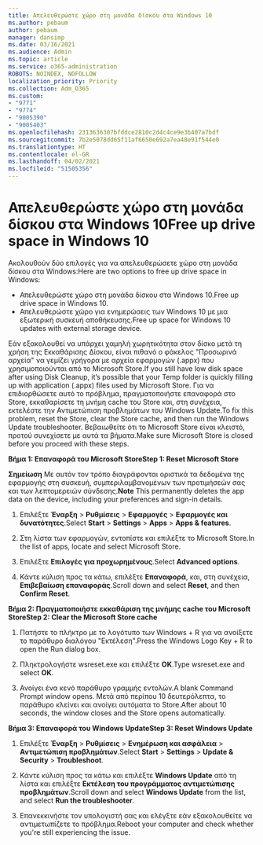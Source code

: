 ```yaml
---
title: Απελευθερώστε χώρο στη μονάδα δίσκου στα Windows 10
ms.author: pebaum
author: pebaum
manager: dansimp
ms.date: 03/16/2021
ms.audience: Admin
ms.topic: article
ms.service: o365-administration
ROBOTS: NOINDEX, NOFOLLOW
localization_priority: Priority
ms.collection: Adm_O365
ms.custom:
- "9771"
- "9774"
- "9005390"
- "9005403"
ms.openlocfilehash: 2313636307bfddce2810c2d4c4ce9e3b407a7bdf
ms.sourcegitcommit: 7b2e5078dd65f11af6650e692a7ea48e91f544e0
ms.translationtype: HT
ms.contentlocale: el-GR
ms.lasthandoff: 04/02/2021
ms.locfileid: "51505356"
---
```

# <a name="free-up-drive-space-in-windows-10"></a><span data-ttu-id="28fff-102">Απελευθερώστε χώρο στη μονάδα δίσκου στα Windows 10</span><span class="sxs-lookup"><span data-stu-id="28fff-102">Free up drive space in Windows 10</span></span>

<span data-ttu-id="28fff-103">Ακολουθούν δύο επιλογές για να απελευθερώσετε χώρο στη μονάδα δίσκου στα Windows:</span><span class="sxs-lookup"><span data-stu-id="28fff-103">Here are two options to free up drive space in Windows:</span></span>

- <span data-ttu-id="28fff-104">Απελευθερώστε χώρο στη μονάδα δίσκου στα Windows 10.</span><span class="sxs-lookup"><span data-stu-id="28fff-104">Free up drive space in Windows 10.</span></span>
- <span data-ttu-id="28fff-105">Απελευθερώστε χώρο για ενημερώσεις των Windows 10 με μια εξωτερική συσκευή αποθήκευσης.</span><span class="sxs-lookup"><span data-stu-id="28fff-105">Free up space for Windows 10 updates with external storage device.</span></span>

<span data-ttu-id="28fff-106">Εάν εξακολουθεί να υπάρχει χαμηλή χωρητικότητα στον δίσκο μετά τη χρήση της Εκκαθάρισης Δίσκου, είναι πιθανό ο φάκελος "Προσωρινά αρχεία" να γεμίζει γρήγορα με αρχεία εφαρμογών (.appx) που χρησιμοποιούνται από το Microsoft Store.</span><span class="sxs-lookup"><span data-stu-id="28fff-106">If you still have low disk space after using Disk Cleanup, it’s possible that your Temp folder is quickly filling up with application (.appx) files used by Microsoft Store.</span></span> <span data-ttu-id="28fff-107">Για να επιδιορθώσετε αυτό το πρόβλημα, πραγματοποιήστε επαναφορά στο Store, εκκαθαρίσετε τη μνήμη cache του Store και, στη συνέχεια, εκτελέστε την Αντιμετώπιση προβλημάτων του Windows Update.</span><span class="sxs-lookup"><span data-stu-id="28fff-107">To fix this problem, reset the Store, clear the Store cache, and then run the Windows Update troubleshooter.</span></span> <span data-ttu-id="28fff-108">Βεβαιωθείτε ότι το Microsoft Store είναι κλειστό, προτού συνεχίσετε με αυτά τα βήματα.</span><span class="sxs-lookup"><span data-stu-id="28fff-108">Make sure Microsoft Store is closed before you proceed with these steps.</span></span>

<span data-ttu-id="28fff-109">**Βήμα 1: Επαναφορά του Microsoft Store**</span><span class="sxs-lookup"><span data-stu-id="28fff-109">**Step 1: Reset Microsoft Store**</span></span>

<span data-ttu-id="28fff-110">**Σημείωση** Με αυτόν τον τρόπο διαγράφονται οριστικά τα δεδομένα της εφαρμογής στη συσκευή, συμπεριλαμβανομένων των προτιμήσεών σας και των λεπτομερειών σύνδεσης.</span><span class="sxs-lookup"><span data-stu-id="28fff-110">**Note** This permanently deletes the app data on the device, including your preferences and sign-in details.</span></span>

1. <span data-ttu-id="28fff-111">Επιλέξτε **Έναρξη** > **Ρυθμίσεις** > **Εφαρμογές** > **Εφαρμογές και δυνατότητες**.</span><span class="sxs-lookup"><span data-stu-id="28fff-111">Select **Start** > **Settings** > **Apps** > **Apps & features**.</span></span>

1. <span data-ttu-id="28fff-112">Στη λίστα των εφαρμογών, εντοπίστε και επιλέξτε το Microsoft Store.</span><span class="sxs-lookup"><span data-stu-id="28fff-112">In the list of apps, locate and select Microsoft Store.</span></span>

1. <span data-ttu-id="28fff-113">Επιλέξτε **Επιλογές για προχωρημένους**.</span><span class="sxs-lookup"><span data-stu-id="28fff-113">Select **Advanced options**.</span></span>

1. <span data-ttu-id="28fff-114">Κάντε κύλιση προς τα κάτω, επιλέξτε **Επαναφορά**, και, στη συνέχεια, **Επιβεβαίωση επαναφοράς**.</span><span class="sxs-lookup"><span data-stu-id="28fff-114">Scroll down and select **Reset**, and then **Confirm Reset**.</span></span>

<span data-ttu-id="28fff-115">**Βήμα 2: Πραγματοποιήστε εκκαθάριση της μνήμης cache του Microsoft Store**</span><span class="sxs-lookup"><span data-stu-id="28fff-115">**Step 2: Clear the Microsoft Store cache**</span></span>

1. <span data-ttu-id="28fff-116">Πατήστε το πλήκτρο με το λογότυπο των Windows + R για να ανοίξετε το παράθυρο διαλόγου "Εκτέλεση".</span><span class="sxs-lookup"><span data-stu-id="28fff-116">Press the Windows Logo Key + R to open the Run dialog box.</span></span>

1. <span data-ttu-id="28fff-117">Πληκτρολογήστε wsreset.exe και επιλέξτε **OK**.</span><span class="sxs-lookup"><span data-stu-id="28fff-117">Type wsreset.exe and select **OK**.</span></span>

1. <span data-ttu-id="28fff-118">Ανοίγει ένα κενό παράθυρο γραμμής εντολών.</span><span class="sxs-lookup"><span data-stu-id="28fff-118">A blank Command Prompt window opens.</span></span> <span data-ttu-id="28fff-119">Μετά από περίπου 10 δευτερόλεπτα, το παράθυρο κλείνει και ανοίγει αυτόματα το Store.</span><span class="sxs-lookup"><span data-stu-id="28fff-119">After about 10 seconds, the window closes and the Store opens automatically.</span></span>

<span data-ttu-id="28fff-120">**Βήμα 3: Επαναφορά του Windows Update**</span><span class="sxs-lookup"><span data-stu-id="28fff-120">**Step 3: Reset Windows Update**</span></span>

1. <span data-ttu-id="28fff-121">Επιλέξτε **Έναρξη** > **Ρυθμίσεις** > **Ενημέρωση και ασφάλεια** > **Αντιμετώπιση προβλημάτων**.</span><span class="sxs-lookup"><span data-stu-id="28fff-121">Select **Start** > **Settings** > **Update & Security** > **Troubleshoot**.</span></span>

1. <span data-ttu-id="28fff-122">Κάντε κύλιση προς τα κάτω και επιλέξτε **Windows Update** από τη λίστα και επιλέξτε **Εκτέλεση του προγράμματος αντιμετώπισης προβλημάτων**.</span><span class="sxs-lookup"><span data-stu-id="28fff-122">Scroll down and select **Windows Update** from the list, and select **Run the troubleshooter**.</span></span>

1. <span data-ttu-id="28fff-123">Επανεκκινήστε τον υπολογιστή σας και ελέγξτε εάν εξακολουθείτε να αντιμετωπίζετε το πρόβλημα.</span><span class="sxs-lookup"><span data-stu-id="28fff-123">Reboot your computer and check whether you're still experiencing the issue.</span></span>

